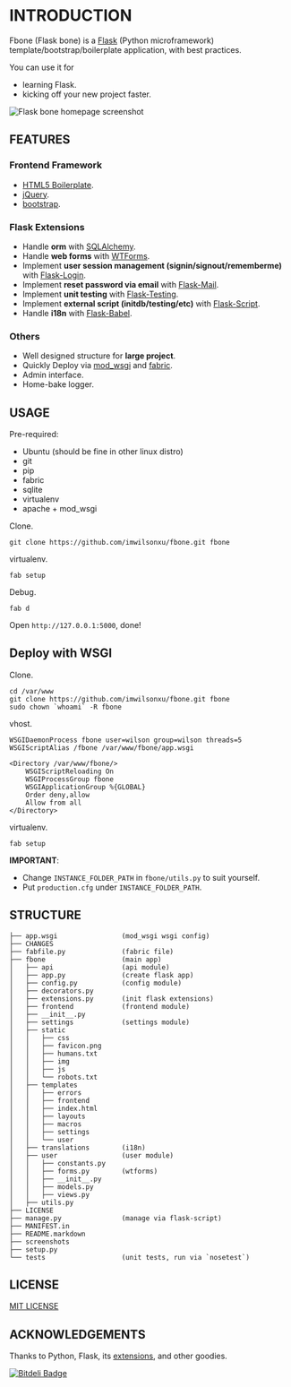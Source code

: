# INTRODUCTION

Fbone (Flask bone) is a [Flask](http://flask.pocoo.org) (Python microframework) template/bootstrap/boilerplate application, with best practices.

You can use it for

- learning Flask.
- kicking off your new project faster.

![Flask bone homepage screenshot](screenshots/flask-bone-homepage-screenshot.png)

## FEATURES

### Frontend Framework

- [HTML5 Boilerplate](https://github.com/h5bp/html5-boilerplate).
- [jQuery](http://jquery.com/). 
- [bootstrap](https://github.com/twitter/bootstrap).

### Flask Extensions

- Handle **orm** with [SQLAlchemy](http://www.sqlalchemy.org).
- Handle **web forms** with [WTForms](http://wtforms.simplecodes.com/).
- Implement **user session management (signin/signout/rememberme)** with [Flask-Login](https://github.com/maxcountryman/flask-login).
- Implement **reset password via email** with [Flask-Mail](http://packages.python.org/Flask-Mail/).
- Implement **unit testing** with [Flask-Testing](http://packages.python.org/Flask-Testing/).
- Implement **external script (initdb/testing/etc)** with [Flask-Script](http://flask-script.readthedocs.org/en/latest/).
- Handle **i18n** with [Flask-Babel](http://packages.python.org/Flask-Babel/).

### Others

- Well designed structure for **large project**.
- Quickly Deploy via [mod\_wsgi](http://flask.pocoo.org/docs/deploying/mod_wsgi/) and [fabric](http://flask.pocoo.org/docs/patterns/fabric/).
- Admin interface.
- Home-bake logger.

## USAGE

Pre-required:

- Ubuntu (should be fine in other linux distro)
- git
- pip
- fabric
- sqlite
- virtualenv
- apache + mod\_wsgi

Clone.

    git clone https://github.com/imwilsonxu/fbone.git fbone

virtualenv.

    fab setup

Debug.

    fab d

Open `http://127.0.0.1:5000`, done!

## Deploy with WSGI

Clone.

    cd /var/www
    git clone https://github.com/imwilsonxu/fbone.git fbone
    sudo chown `whoami` -R fbone

vhost.

    WSGIDaemonProcess fbone user=wilson group=wilson threads=5
    WSGIScriptAlias /fbone /var/www/fbone/app.wsgi

    <Directory /var/www/fbone/>
        WSGIScriptReloading On
        WSGIProcessGroup fbone
        WSGIApplicationGroup %{GLOBAL}
        Order deny,allow
        Allow from all
    </Directory>

virtualenv.

    fab setup

**IMPORTANT**:

- Change `INSTANCE_FOLDER_PATH` in `fbone/utils.py` to suit yourself.
- Put `production.cfg` under `INSTANCE_FOLDER_PATH`.

## STRUCTURE

    ├── app.wsgi                (mod_wsgi wsgi config)
    ├── CHANGES
    ├── fabfile.py              (fabric file)
    ├── fbone                   (main app)
    │   ├── api                 (api module)
    │   ├── app.py              (create flask app)
    │   ├── config.py           (config module)
    │   ├── decorators.py
    │   ├── extensions.py       (init flask extensions)
    │   ├── frontend            (frontend module)
    │   ├── __init__.py
    │   ├── settings            (settings module)
    │   ├── static
    │   │   ├── css
    │   │   ├── favicon.png
    │   │   ├── humans.txt
    │   │   ├── img
    │   │   ├── js
    │   │   └── robots.txt
    │   ├── templates
    │   │   ├── errors
    │   │   ├── frontend
    │   │   ├── index.html
    │   │   ├── layouts 
    │   │   ├── macros
    │   │   ├── settings
    │   │   └── user
    │   ├── translations        (i18n)
    │   ├── user                (user module)
    │   │   ├── constants.py
    │   │   ├── forms.py        (wtforms)
    │   │   ├── __init__.py
    │   │   ├── models.py
    │   │   ├── views.py
    │   ├── utils.py
    ├── LICENSE
    ├── manage.py               (manage via flask-script)
    ├── MANIFEST.in
    ├── README.markdown
    ├── screenshots
    ├── setup.py
    └── tests                   (unit tests, run via `nosetest`)

## LICENSE

[MIT LICENSE](http://www.tldrlegal.com/license/mit-license)

## ACKNOWLEDGEMENTS

Thanks to Python, Flask, its [extensions](http://flask.pocoo.org/extensions/), and other goodies.


[![Bitdeli Badge](https://d2weczhvl823v0.cloudfront.net/imwilsonxu/fbone/trend.png)](https://bitdeli.com/free "Bitdeli Badge")

